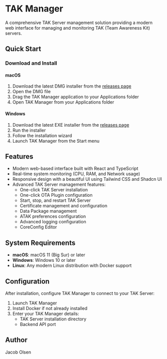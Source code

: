 # TAK Manager

A comprehensive TAK Server management solution providing a modern web interface for managing and monitoring TAK (Team Awareness Kit) servers.

## Quick Start

### Download and Install

#### macOS
1. Download the latest DMG installer from the [releases page](https://gitea.ubuntuserver.buzz/Jake/Tak-Manager/releases/latest)
2. Open the DMG file
3. Drag the TAK Manager application to your Applications folder
4. Open TAK Manager from your Applications folder

#### Windows
1. Download the latest EXE installer from the [releases page](https://gitea.ubuntuserver.buzz/Jake/Tak-Manager/releases/latest)
2. Run the installer
3. Follow the installation wizard
4. Launch TAK Manager from the Start menu

## Features

- Modern web-based interface built with React and TypeScript
- Real-time system monitoring (CPU, RAM, and Network usage)
- Responsive design with a beautiful UI using Tailwind CSS and Shadcn UI
- Advanced TAK Server management features:
  - One-click TAK Server installation
  - One-click OTA Plugin configuration
  - Start, stop, and restart TAK Server
  - Certificate management and configuration
  - Data Package management
  - ATAK preferences configuration
  - Advanced logging configuration
  - CoreConfig Editor

## System Requirements

- **macOS**: macOS 11 (Big Sur) or later
- **Windows**: Windows 10 or later
- **Linux**: Any modern Linux distribution with Docker support

## Configuration

After installation, configure TAK Manager to connect to your TAK Server:

1. Launch TAK Manager
2. Install Docker if not already installed
3. Enter your TAK Manager details:
   - TAK Server installation directory
   - Backend API port

## Author

Jacob Olsen

